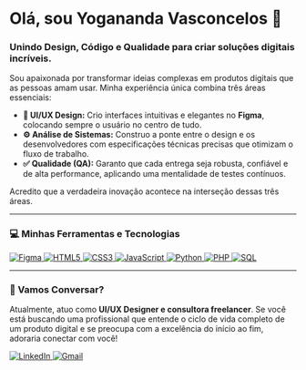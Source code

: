 # Olá, sou Yogananda Vasconcelos 👋
### Unindo Design, Código e Qualidade para criar soluções digitais incríveis.

Sou apaixonada por transformar ideias complexas em produtos digitais que as pessoas amam usar. Minha experiência única combina três áreas essenciais:

* **🎨 UI/UX Design:** Crio interfaces intuitivas e elegantes no **Figma**, colocando sempre o usuário no centro de tudo.
* **⚙️ Análise de Sistemas:** Construo a ponte entre o design e os desenvolvedores com especificações técnicas precisas que otimizam o fluxo de trabalho.
* **✅ Qualidade (QA):** Garanto que cada entrega seja robusta, confiável e de alta performance, aplicando uma mentalidade de testes contínuos.

Acredito que a verdadeira inovação acontece na interseção dessas três áreas.

---

### 💻 Minhas Ferramentas e Tecnologias

<p align="left">
  <a href="https://www.figma.com/" target="_blank" rel="noreferrer"> <img src="https://img.shields.io/badge/Figma-F24E1E?style=for-the-badge&logo=figma&logoColor=white" alt="Figma"/> </a>
  <a href="https://developer.mozilla.org/en-US/docs/Web/Guide/HTML/HTML5" target="_blank" rel="noreferrer"> <img src="https://img.shields.io/badge/HTML5-E34F26?style=for-the-badge&logo=html5&logoColor=white" alt="HTML5"/> </a>
  <a href="https://www.w3.org/Style/CSS/Overview.en.html" target="_blank" rel="noreferrer"> <img src="https://img.shields.io/badge/CSS3-1572B6?style=for-the-badge&logo=css3&logoColor=white" alt="CSS3"/> </a>
  <a href="https://developer.mozilla.org/en-US/docs/Web/JavaScript" target="_blank" rel="noreferrer"> <img src="https://img.shields.io/badge/JavaScript-F7DF1E?style=for-the-badge&logo=javascript&logoColor=black" alt="JavaScript"/> </a>
  <a href="https://www.python.org" target="_blank" rel="noreferrer"> <img src="https://img.shields.io/badge/Python-3776AB?style=for-the-badge&logo=python&logoColor=white" alt="Python"/> </a>
  <a href="https://www.php.net/" target="_blank" rel="noreferrer"> <img src="https://img.shields.io/badge/PHP-777BB4?style=for-the-badge&logo=php&logoColor=white" alt="PHP"/> </a>
  <a href="https://www.microsoft.com/en-us/sql-server" target="_blank" rel="noreferrer"> <img src="https://img.shields.io/badge/SQL-025E8C?style=for-the-badge&logo=postgresql&logoColor=white" alt="SQL"/> </a>
</p>

---

### 🚀 Vamos Conversar?

Atualmente, atuo como **UI/UX Designer e consultora freelancer**. Se você está buscando uma profissional que entende o ciclo de vida completo de um produto digital e se preocupa com a excelência do início ao fim, adoraria conectar com você!

<p align="left">
<a href="https://linkedin.com/in/yogavasc" target="_blank">
<img src="https://img.shields.io/badge/LinkedIn-0077B5?style=for-the-badge&logo=linkedin&logoColor=white" alt="LinkedIn"/>
</a>
<a href="yogavasc@gmail.com" target="_blank">
<img src="https://img.shields.io/badge/Gmail-D14836?style=for-the-badge&logo=gmail&logoColor=white" alt="Gmail"/>
</a>
</p>
